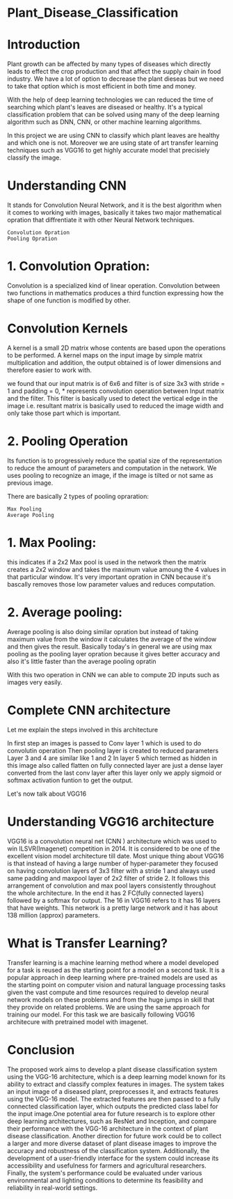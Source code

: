 # Plant_Disease_Classification
# Introduction

Plant growth can be affected by many types of diseases which directly leads to effect the crop production and that affect the supply chain in food industry. We have a lot of option to decrease the plant dieseas but we need to take that option which is most efficient in both time and money.

With the help of deep learning technologies we can reduced the time of searching which plant's leaves are diseased or healthy. It's a typical classification problem that can be solved using many of the deep learning algorithm such as DNN, CNN, or other machine learning algorithms.

In this project we are using CNN to classify which plant leaves are healthy and which one is not. Moreover we are using state of art transfer learning techniques such as VGG16 to get highly accurate model that precisiely classify the image.

# Understanding CNN

It stands for Convolution Neural Network, and it is the best algorithm when it comes to working with images, basically it takes two major mathematical opration that diffrentiate it with other Neural Network techniques.

    Convolution Opration
    Pooling Opration

# 1. Convolution Opration:
       
Convolution is a specialized kind of linear operation. Convolution between two functions in mathematics produces a third function expressing how the shape of one function is modified by other.
        
# Convolution Kernels
A kernel is a small 2D matrix whose contents are based upon the operations to be performed. A kernel maps on the input image by simple matrix multiplication and addition, the output obtained is of lower dimensions and therefore easier to work with.

we found that our input matrix is of 6x6 and filter is of size 3x3 with stride = 1 and padding = 0, * represents convolution operation between Input matrix and the filter. This filter is basically used to detect the vertical edge in the image i.e. resultant matrix is basically used to reduced the image width and only take those part which is important.

# 2. Pooling Operation

Its function is to progressively reduce the spatial size of the representation to reduce the amount of parameters and computation in the network. We uses pooling to recognize an image, if the image is tilted or not same as previous image.

There are basically 2 types of pooling opraration:

    Max Pooling
    Average Pooling

# 1. Max Pooling:

this indicates if a 2x2 Max pool is used in the network then the matrix creates a 2x2 window and takes the maximum value amoung the 4 values in that particular window. It's very important opration in CNN because it's bascally removes those low parameter values and reduces computation.

# 2. Average pooling: 

Average pooling is also doing similar opration but instead of taking maximum value from the window it calculates the average of the window and then gives the result. Basically today's in general we are using max pooling as the pooling layer opration because it gives better accuracy and also it's little faster than the average pooling opratin

With this two operation in CNN we can able to compute 2D inputs such as images very easily.
# Complete CNN architecture
Let me explain the steps involved in this architecture

   In first step an images is passed to Conv layer 1 which is used to do convolutin operation
   Then pooling layer is created to reduced parameters
   Layer 3 and 4 are similar like 1 and 2
   In layer 5 which termed as hidden in this image also called flatten on fully connected layer are just a dense layer converted from the last conv layer after this layer only we apply sigmoid or softmax activation funtion to get the output.

Let's now talk about VGG16 
# Understanding VGG16 architecture

VGG16 is a convolution neural net (CNN ) architecture which was used to win ILSVR(Imagenet) competition in 2014. It is considered to be one of the excellent vision model architecture till date. Most unique thing about VGG16 is that instead of having a large number of hyper-parameter they focused on having convolution layers of 3x3 filter with a stride 1 and always used same padding and maxpool layer of 2x2 filter of stride 2. It follows this arrangement of convolution and max pool layers consistently throughout the whole architecture. In the end it has 2 FC(fully connected layers) followed by a softmax for output. The 16 in VGG16 refers to it has 16 layers that have weights. This network is a pretty large network and it has about 138 million (approx) parameters.

# What is Transfer Learning?

Transfer learning is a machine learning method where a model developed for a task is reused as the starting point for a model on a second task. It is a popular approach in deep learning where pre-trained models are used as the starting point on computer vision and natural language processing tasks given the vast compute and time resources required to develop neural network models on these problems and from the huge jumps in skill that they provide on related problems. We are using the same approach for training our model. For this task we are basically following VGG16 architecure with pretrained model with imagenet.

# Conclusion
 
 The proposed work aims to develop a plant disease classification system using the VGG-16 architecture, which is a deep learning model known for its ability to extract and classify complex features in images. The system takes an input image of a diseased plant, preprocesses it, and extracts features using the VGG-16 model. The extracted features are then passed to a fully connected classification layer, which outputs the predicted class label for the input image.One potential area for future research is to explore other deep learning architectures, such as ResNet and Inception, and compare their performance with the VGG-16 architecture in the context of plant disease classification. Another direction for future work could be to collect a larger and more diverse dataset of plant disease images to improve the accuracy and robustness of the classification system. Additionally, the development of a user-friendly interface for the system could increase its accessibility and usefulness for farmers and agricultural researchers. Finally, the system's performance could be evaluated under various environmental and lighting conditions to determine its feasibility and reliability in real-world settings.
